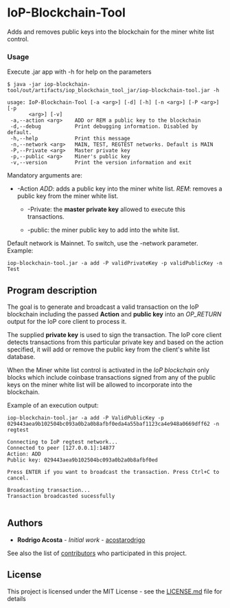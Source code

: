# IoP-Blockchain-Tool

Adds and removes  public keys into the blockchain for the miner white list control.

### Usage

Execute .jar app with -h for help on the parameters
```
$ java -jar iop-blockchain-tool/out/artifacts/iop_blockchain_tool_jar/iop-blockchain-tool.jar -h
```


```
usage: IoP-Blockchain-Tool [-a <arg>] [-d] [-h] [-n <arg>] [-P <arg>] [-p
       <arg>] [-v]
 -a,--action <arg>    ADD or REM a public key to the blockchain
 -d,--debug           Print debugging information. Disabled by default.
 -h,--help            Print this message
 -n,--network <arg>   MAIN, TEST, REGTEST networks. Default is MAIN
 -P,--Private <arg>   Master private key
 -p,--public <arg>    Miner's public key
 -v,--version         Print the version information and exit

```

Mandatory arguments are:

* -Action
 *ADD*:  adds a public key into the miner white list.
  *REM*:  removes a public key from the miner white list.
  
  * -Private: the **master private key** allowed to execute this transactions.
  
  * -public: the miner public key to add into the white list.
  
Default network is Mainnet. To switch, use the -network parameter. Example:

```
iop-blockchain-tool.jar -a add -P validPrivateKey -p validPublicKey -n Test
```

## Program description

The goal is to generate and broadcast a valid transaction on the IoP blockchain including the passed **Action** and **public key** into an *OP_RETURN* output for the IoP core client to process it.

The supplied **private key** is used to sign the transaction. The IoP core client detects transactions from this particular private key and based on the action specified, it will add or remove the public key from the client's white list database.

When the Miner white list control is activated in the *IoP blockchain* only blocks which include coinbase transactions signed from any of the public keys on the miner white list will be allowed to incorporate into the blockchain.

Example of an execution output:

```
iop-blockchain-tool.jar -a add -P ValidPublicKey -p 029443aea9b102504bc093a0b2a0b8afbf0eda4a55baf1123ca4e948a0669dff62 -n regtest
```

```
Connecting to IoP regtest network...
Connected to peer [127.0.0.1]:14877
Action: ADD
Public key: 029443aea9b102504bc093a0b2a0b8afbf0ed

Press ENTER if you want to broadcast the transaction. Press Ctrl+C to cancel.

Broadcasting transaction...
Transaction broadcasted sucessfully


```

## Authors

* **Rodrigo Acosta** - *Initial work* - [acostarodrigo](https://github.com/acostarodrigo)

See also the list of [contributors](https://github.com/your/project/contributors) who participated in this project.

## License

This project is licensed under the MIT License - see the [LICENSE.md](LICENSE.md) file for details